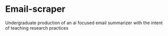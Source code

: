 # Email-scraper
Undergraduate production of an ai focused email summarizer with the intent of teaching research practices 
